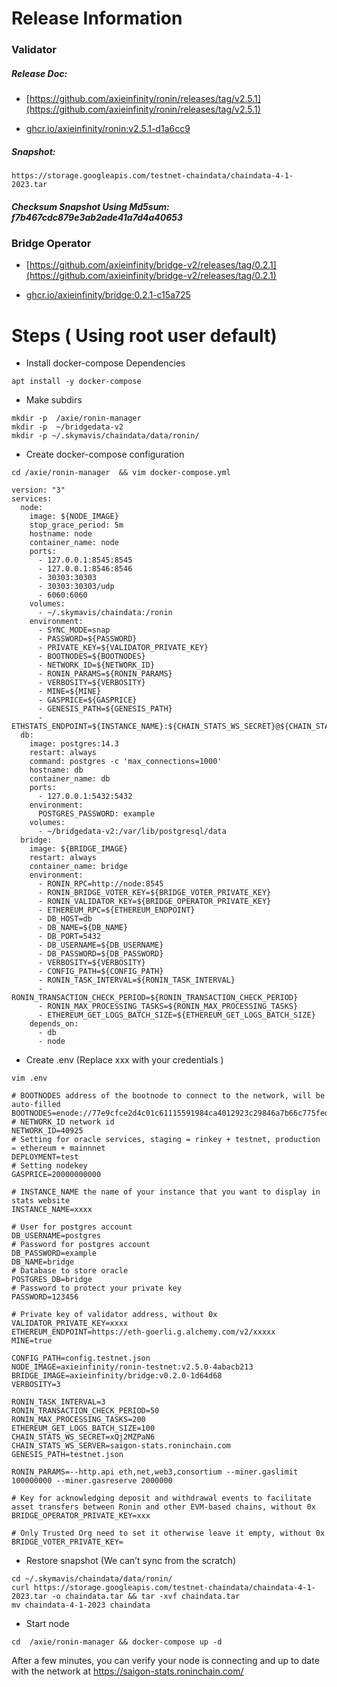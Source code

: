 # Release Information


### Validator

##### Release Doc:

- [https://github.com/axieinfinity/ronin/releases/tag/v2.5.1](https://github.com/axieinfinity/ronin/releases/tag/v2.5.1)

- [ghcr.io/axieinfinity/ronin:v2.5.1-d1a6cc9](https://github.com/axieinfinity/ronin/pkgs/container/ronin/69326810?tag=v2.5.1-d1a6cc9)

##### Snapshot:

```
https://storage.googleapis.com/testnet-chaindata/chaindata-4-1-2023.tar
```

##### Checksum Snapshot Using Md5sum:  f7b467cdc879e3ab2ade41a7d4a40653

### Bridge Operator

- [https://github.com/axieinfinity/bridge-v2/releases/tag/0.2.1](https://github.com/axieinfinity/bridge-v2/releases/tag/0.2.1)

- [ghcr.io/axieinfinity/bridge:0.2.1-c15a725](https://github.com/axieinfinity/bridge-v2/pkgs/container/bridge/67046431?tag=0.2.1-c15a725)

# Steps ( Using root user default)
* Install docker-compose Dependencies
```
apt install -y docker-compose
```

* Make subdirs
```
mkdir -p  /axie/ronin-manager
mkdir -p  ~/bridgedata-v2
mkdir -p ~/.skymavis/chaindata/data/ronin/
```

* Create docker-compose configuration

```
cd /axie/ronin-manager  && vim docker-compose.yml
```

```
version: "3"
services:
  node:
    image: ${NODE_IMAGE}
    stop_grace_period: 5m
    hostname: node
    container_name: node
    ports:
      - 127.0.0.1:8545:8545
      - 127.0.0.1:8546:8546
      - 30303:30303
      - 30303:30303/udp
      - 6060:6060
    volumes:
      - ~/.skymavis/chaindata:/ronin
    environment:
      - SYNC_MODE=snap
      - PASSWORD=${PASSWORD}
      - PRIVATE_KEY=${VALIDATOR_PRIVATE_KEY}
      - BOOTNODES=${BOOTNODES}
      - NETWORK_ID=${NETWORK_ID}
      - RONIN_PARAMS=${RONIN_PARAMS}
      - VERBOSITY=${VERBOSITY}
      - MINE=${MINE}
      - GASPRICE=${GASPRICE}
      - GENESIS_PATH=${GENESIS_PATH}
      - ETHSTATS_ENDPOINT=${INSTANCE_NAME}:${CHAIN_STATS_WS_SECRET}@${CHAIN_STATS_WS_SERVER}:443
  db:
    image: postgres:14.3
    restart: always
    command: postgres -c 'max_connections=1000'
    hostname: db
    container_name: db
    ports:
      - 127.0.0.1:5432:5432
    environment:
      POSTGRES_PASSWORD: example
    volumes:
      - ~/bridgedata-v2:/var/lib/postgresql/data
  bridge:
    image: ${BRIDGE_IMAGE}
    restart: always
    container_name: bridge
    environment:
      - RONIN_RPC=http://node:8545
      - RONIN_BRIDGE_VOTER_KEY=${BRIDGE_VOTER_PRIVATE_KEY}
      - RONIN_VALIDATOR_KEY=${BRIDGE_OPERATOR_PRIVATE_KEY}
      - ETHEREUM_RPC=${ETHEREUM_ENDPOINT}
      - DB_HOST=db
      - DB_NAME=${DB_NAME}
      - DB_PORT=5432
      - DB_USERNAME=${DB_USERNAME}
      - DB_PASSWORD=${DB_PASSWORD}
      - VERBOSITY=${VERBOSITY}
      - CONFIG_PATH=${CONFIG_PATH}
      - RONIN_TASK_INTERVAL=${RONIN_TASK_INTERVAL}
      - RONIN_TRANSACTION_CHECK_PERIOD=${RONIN_TRANSACTION_CHECK_PERIOD}
      - RONIN_MAX_PROCESSING_TASKS=${RONIN_MAX_PROCESSING_TASKS}
      - ETHEREUM_GET_LOGS_BATCH_SIZE=${ETHEREUM_GET_LOGS_BATCH_SIZE}
    depends_on:
      - db
      - node
```

* Create .env (Replace xxx with your credentials )

```
vim .env
```

```
# BOOTNODES address of the bootnode to connect to the network, will be auto-filled
BOOTNODES=enode://77e9cfce2d4c01c61115591984ca4012923c29846a7b66c775fed0cc8fe5f41b304a71e3e9433e067ea7ef86701c13992fefacf9e223786c62c530a7110e8142@35.224.85.190:30303
# NETWORK_ID network id
NETWORK_ID=40925
# Setting for oracle services, staging = rinkey + testnet, production = ethereum + mainnnet
DEPLOYMENT=test
# Setting nodekey
GASPRICE=20000000000

# INSTANCE_NAME the name of your instance that you want to display in stats website
INSTANCE_NAME=xxxx

# User for postgres account
DB_USERNAME=postgres
# Password for postgres account
DB_PASSWORD=example
DB_NAME=bridge
# Database to store oracle
POSTGRES_DB=bridge
# Password to protect your private key
PASSWORD=123456

# Private key of validator address, without 0x
VALIDATOR_PRIVATE_KEY=xxxx
ETHEREUM_ENDPOINT=https://eth-goerli.g.alchemy.com/v2/xxxxx
MINE=true

CONFIG_PATH=config.testnet.json
NODE_IMAGE=axieinfinity/ronin-testnet:v2.5.0-4abacb213
BRIDGE_IMAGE=axieinfinity/bridge:v0.2.0-1d64d68
VERBOSITY=3

RONIN_TASK_INTERVAL=3
RONIN_TRANSACTION_CHECK_PERIOD=50
RONIN_MAX_PROCESSING_TASKS=200
ETHEREUM_GET_LOGS_BATCH_SIZE=100
CHAIN_STATS_WS_SECRET=xQj2MZPaN6
CHAIN_STATS_WS_SERVER=saigon-stats.roninchain.com
GENESIS_PATH=testnet.json

RONIN_PARAMS=--http.api eth,net,web3,consortium --miner.gaslimit 100000000 --miner.gasreserve 2000000

# Key for acknowledging deposit and withdrawal events to facilitate asset transfers between Ronin and other EVM-based chains, without 0x
BRIDGE_OPERATOR_PRIVATE_KEY=xxx

# Only Trusted Org need to set it otherwise leave it empty, without 0x
BRIDGE_VOTER_PRIVATE_KEY=
```

* Restore snapshot (We can’t sync from the scratch) 

```
cd ~/.skymavis/chaindata/data/ronin/
curl https://storage.googleapis.com/testnet-chaindata/chaindata-4-1-2023.tar -o chaindata.tar && tar -xvf chaindata.tar
mv chaindata-4-1-2023 chaindata
```

* Start node
```
cd  /axie/ronin-manager && docker-compose up -d 
```
After a few minutes, you can verify your node is connecting and up to date with the network at https://saigon-stats.roninchain.com/
